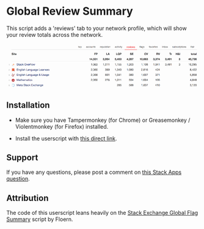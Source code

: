 # Global Review Summary

This script adds a 'reviews' tab to your network profile, which will show your review
totals across the network.

![](example.png)

## Installation

- Make sure you have Tampermonkey (for Chrome)
or Greasemonkey / Violentmonkey (for Firefox) installed.

- Install the userscript with
[this direct link](https://raw.githubusercontent.com/Glorfindel83/SE-Userscripts/master/global-review-summary/global-review-summary.user.js).

## Support

If you have any questions, please post a comment on [this Stack Apps question](https://stackapps.com/q//34061).

## Attribution

The code of this userscript leans heavily on the
[Stack Exchange Global Flag Summary](https://stackapps.com/q/7173/34061) script by Floern.